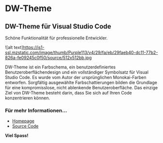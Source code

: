 # DW-Theme
## DW-Theme für Visual Studio Code
Schöne Funktionalität für professionelle Entwickler.

![alt text]https://is1-ssl.mzstatic.com/image/thumb/Purple113/v4/29/fa/eb/29faeb40-dc11-77b2-826a-fe09245c0f50/source/512x512bb.jpg

DW-Theme ist ein Farbschema, ein benutzerdefiniertes Benutzeroberflächendesign und ein vollständiger Symbolsatz für Visual Studio Code. Es wurde vom Autor der ursprünglichen Monokai-Farben entworfen. Sorgfältig ausgewählte Farbschattierungen bilden die Grundlage für eine kompromisslose, nicht ablenkende Benutzeroberfläche. Das einzige Ziel von DW-Theme besteht darin, dass Sie sich auf Ihren Code konzentrieren können.

### Für mehr Informationen...
* [Homepage](https://wetter.dev)
* [Source Code](https://github.com/davidwetter/vsc-theme)

**Viel Spass!**
